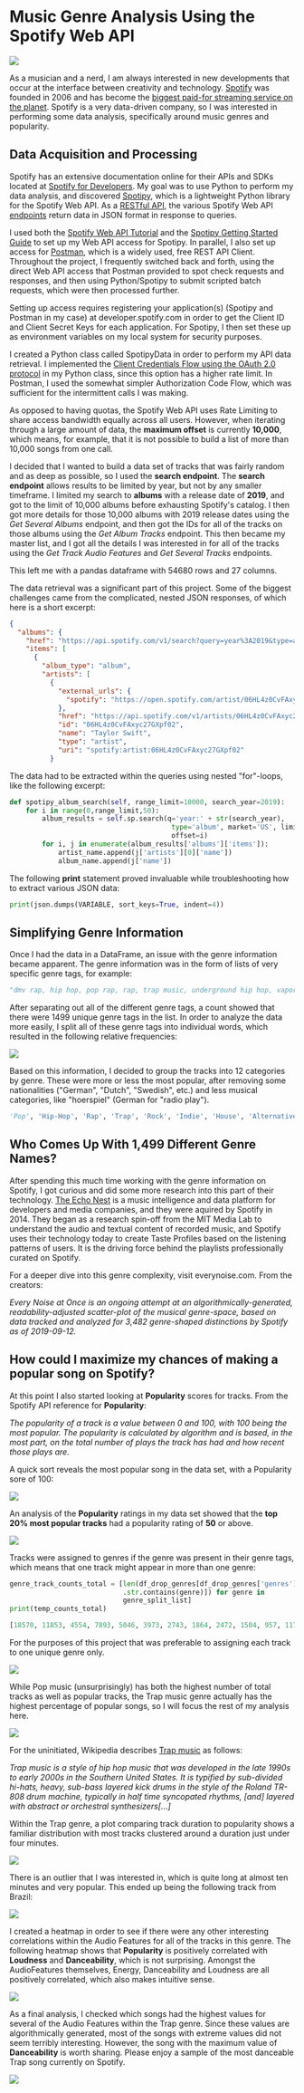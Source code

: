 # Music Genre Analysis Using the Spotify Web API

![](images/logos.png)

As a musician and a nerd, I am always interested in new developments that occur at the interface between creativity and technology. [Spotify](https://www.spotify.com/is/) was founded in 2006 and has become the [biggest paid-for streaming service on the planet](https://www.rollingstone.com/music/music-features/who-will-own-spotify-in-five-years-876693/). Spotify is a very data-driven company, so I was interested in performing some data analysis, specifically around music genres and popularity.

## Data Acquisition and Processing

Spotify has an extensive documentation online for their APIs and SDKs located at [Spotify for Developers](https://developer.spotify.com). My goal was to use Python to perform my data analysis, and discovered [Spotipy](https://spotipy.readthedocs.io), which is a lightweight Python library for the Spotify Web API. As a [RESTful API](https://restfulapi.net), the various Spotify Web API [endpoints](https://developer.spotify.com/documentation/web-api/reference/) return data in JSON format in response to queries.

I used both the [Spotify Web API Tutorial](https://developer.spotify.com/documentation/web-api/quick-start/) and the [Spotipy Getting Started Guide](https://spotipy.readthedocs.io/en/latest/#getting-started) to set up my Web API access for Spotipy. In parallel, I also set up access for [Postman](https://www.getpostman.com), which is a widely used, free REST API Client. Throughout the project, I frequently switched back and forth, using the direct Web API access that Postman provided to spot check requests and responses, and then using Python/Spotipy to submit scripted batch requests, which were then processed further.

Setting up access requires registering your application(s) (Spotipy and Postman in my case) at developer.spotify.com in order to get the Client ID and Client Secret Keys for each application. For Spotipy, I then set these up as environment variables on my local system for security purposes.

I created a Python class called SpotipyData in order to perform my API data retrieval. I implemented the [Client Credentials Flow using the OAuth 2.0 protocol](https://developer.spotify.com/documentation/general/guides/authorization-guide/) in my Python class, since this option has a higher rate limit. In Postman, I used the somewhat simpler Authorization Code Flow, which was sufficient for the intermittent calls I was making.

As opposed to having quotas, the Spotify Web API uses Rate Limiting to share access bandwidth equally across all users. However, when iterating through a large amount of data, the **maximum offset** is currently **10,000**, which means, for example, that it is not possible to build a list of more than 10,000 songs from one call.

I decided that I wanted to build a data set of tracks that was fairly random and as deep as possible, so I used the **search endpoint**. The **search endpoint** allows results to be limited by year, but not by any smaller timeframe. I limited my search to **albums** with a release date of **2019**, and got to the limit of 10,000 albums before exhausting Spotify's catalog. I then got more details for those 10,000 albums with 2019 release dates using the *Get Several Albums* endpoint, and then got the IDs for all of the tracks on those albums using the *Get Album Tracks* endpoint. This then became my master list, and I got all the details I was interested in for all of the tracks using the *Get Track Audio Features* and *Get Several Tracks* endpoints.

This left me with a pandas dataframe with 54680 rows and 27 columns.

The data retrieval was a significant part of this project. Some of the biggest challenges came from the complicated, nested JSON responses, of which here is a short excerpt:

```json
{
  "albums": {
    "href": "https://api.spotify.com/v1/search?query=year%3A2019&type=album&market=US&offset=0&limit=20",
    "items": [
      {
        "album_type": "album",
        "artists": [
          {
            "external_urls": {
              "spotify": "https://open.spotify.com/artist/06HL4z0CvFAxyc27GXpf02"
            },
            "href": "https://api.spotify.com/v1/artists/06HL4z0CvFAxyc27GXpf02",
            "id": "06HL4z0CvFAxyc27GXpf02",
            "name": "Taylor Swift",
            "type": "artist",
            "uri": "spotify:artist:06HL4z0CvFAxyc27GXpf02"
          }
```
The data had to be extracted within the queries using nested "for"-loops, like the following excerpt:
```python
def spotipy_album_search(self, range_limit=10000, search_year=2019):
    for i in range(0,range_limit,50):
        album_results = self.sp.search(q='year:' + str(search_year),
                                        type='album', market='US', limit=50,
                                        offset=i)
        for i, j in enumerate(album_results['albums']['items']):
            artist_name.append(j['artists'][0]['name'])
            album_name.append(j['name'])
```
The following **print** statement proved invaluable while troubleshooting how to extract various JSON data:
```python
print(json.dumps(VARIABLE, sort_keys=True, indent=4))
```


## Simplifying Genre Information

Once I had the data in a DataFrame, an issue with the genre information became apparent. The genre information was in the form of lists of very specific genre tags, for example:

```python
"dmv rap, hip hop, pop rap, rap, trap music, underground hip hop, vapor trap"
```

After separating out all of the different genre tags, a count showed that there were 1499 unique genre tags in the list. In order to analyze the data more easily, I split all of these genre tags into individual words, which resulted in the following relative frequencies:

![](images/genre_wordcloud.png)

Based on this information, I decided to group the tracks into 12 categories by genre. These were more or less the most popular, after removing some nationalities ("German", "Dutch", "Swedish", etc.) and less musical categories, like "hoerspiel" (German for "radio play").

```python
'Pop', 'Hip-Hop', 'Rap', 'Trap', 'Rock', 'Indie', 'House', 'Alternative', 'Latin', 'R&B', 'EDM', 'Trance'
```
## Who Comes Up With 1,499 Different Genre Names?
After spending this much time working with the genre information on Spotify, I got curious and did some more research into this part of their technology. [The Echo Nest](https://en.wikipedia.org/wiki/The_Echo_Nest) is a music intelligence and data platform for developers and media companies, and they were aquired by Spotify in 2014. They began as a research spin-off from the MIT Media Lab to understand the audio and textual content of recorded music, and Spotify uses their technology today to create Taste Profiles based on the listening patterns of users. It is the driving force behind the playlists professionally curated on Spotify.

For a deeper dive into this genre complexity, visit everynoise.com. From the creators:

*Every Noise at Once is an ongoing attempt at an algorithmically-generated, readability-adjusted scatter-plot of the musical genre-space, based on data tracked and analyzed for 3,482 genre-shaped distinctions by Spotify as of 2019-09-12.*

## How could I maximize my chances of making a popular song on Spotify?

At this point I also started looking at **Popularity** scores for tracks. From the Spotify API reference for **Popularity**:

*The popularity of a track is a value between 0 and 100, with 100 being the most popular. The popularity is calculated by algorithm and is based, in the most part, on the total number of plays the track has had and how recent those plays are.*

A quick sort reveals the most popular song in the data set, with a Popularity sore of 100:

[![](images/mendes_senorita.png)](https://p.scdn.co/mp3-preview/8eab3a5695bfaed5449e0787146f857fb9635907?cid=3bb746dbeccf420f9210e16d14c951f3)

An analysis of the **Popularity** ratings in my data set showed that the **top 20% most popular tracks** had a popularity rating of **50** or above.

![](images/dist_popularity.png)

Tracks were assigned to genres if the genre was present in their genre tags, which means that one track might appear in more than one genre:

```python
genre_track_counts_total = [len(df_drop_genres[df_drop_genres['genres']
                            .str.contains(genre)]) for genre in 
                            genre_split_list]
print(temp_counts_total)

[18570, 11853, 4554, 7893, 5046, 3973, 2743, 1864, 2472, 1504, 957, 1179]
```
For the purposes of this project that was preferable to assigning each track to one unique genre only.

![](images/track_counts_by_genre.png)

While Pop music (unsurprisingly) has both the highest number of total tracks as well as popular tracks, the Trap music genre actually has the highest percentage of popular songs, so I will focus the rest of my analysis here.

![](images/percent_popular_per_genre.png)

For the uninitiated, Wikipedia describes [Trap music](https://en.wikipedia.org/wiki/Trap_music) as follows:

*Trap music is a style of hip hop music that was developed in the late 1990s to early 2000s in the Southern United States. It is typified by sub-divided hi-hats, heavy, sub-bass layered kick drums in the style of the Roland TR-808 drum machine, typically in half time syncopated rhythms, [and] layered with abstract or orchestral synthesizers[...]*

Within the Trap genre, a plot comparing track duration to popularity shows a familiar distribution with most tracks clustered around a duration just under four minutes. 

![](images/trap_duration_popularity.png)

There is an outlier that I was interested in, which is quite long at almost ten minutes and very popular. This ended up being the following track from Brazil:

[![](images/pineapple.png)](https://p.scdn.co/mp3-preview/d03fdbd2c77e9d5d59eca6540210af2ebaca94ce?cid=3bb746dbeccf420f9210e16d14c951f3)

I created a heatmap in order to see if there were any other interesting correlations within the Audio Features for all of the tracks in this genre. The following heatmap shows that **Popularity** is positively correlated with **Loudness** and **Danceability**, which is not surprising. Amongst the AudioFeatures themselves, Energy, Danceability and Loudness are all positively correlated, which also makes intuitive sense.

![](images/diagonal_heatmap.png)

As a final analysis, I checked which songs had the highest values for several of the Audio Features within the Trap genre. Since these values are algorithmically generated, most of the songs with extreme values did not seem terribly interesting. However, the song with the maximum value of **Danceability** is worth sharing. Please enjoy a sample of the most danceable Trap song currently on Spotify.


[![](images/rocket.png)](https://p.scdn.co/mp3-preview/3638dbb64db71281dd0a62f6c9f045a350f68582?cid=3bb746dbeccf420f9210e16d14c951f3)

